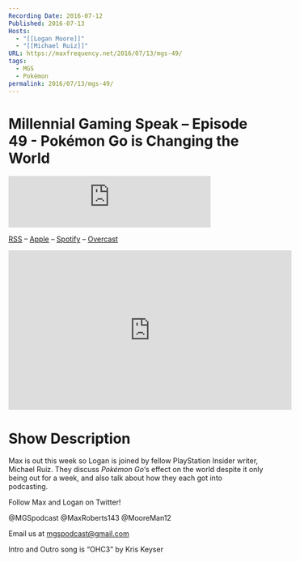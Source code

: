 ```yaml
---
Recording Date: 2016-07-12
Published: 2016-07-13
Hosts:
  - "[[Logan Moore]]"
  - "[[Michael Ruiz]]"
URL: https://maxfrequency.net/2016/07/13/mgs-49/
tags:
  - MGS
  - Pokémon
permalink: 2016/07/13/mgs-49/
---
```

# Millennial Gaming Speak – Episode 49 - Pokémon Go is Changing the World

<iframe src="https://podcasters.spotify.com/pod/show/millennialgamingspeak/embed/episodes/Episode-49-Pokmon-Go-Is-Changing-the-World-e1adhqg/a-a6ts40t" height="102px" width="400px" frameborder="0" scrolling="no"></iframe>

[RSS](https://anchor.fm/s/74aa3858/podcast/rss) – [Apple](https://podcasts.apple.com/us/podcast/episode-3-gdc-wrap-up/id1000915981?i=1000542222515) – [Spotify](https://open.spotify.com/episode/7wePXT4Bt22LWifVLx3n8y) – [Overcast](https://overcast.fm/+EtIgeWxEU)

<div class=iframe-container>
<iframe width="560" height="315" src="https://www.youtube-nocookie.com/embed/SnoQ5ueEyCU?si=KqeiKAzivLMMt8F3" title="YouTube video player" frameborder="0" allow="accelerometer; autoplay; clipboard-write; encrypted-media; gyroscope; picture-in-picture; web-share" allowfullscreen></iframe>
</div>

# Show Description

Max is out this week so Logan is joined by fellow PlayStation Insider writer, Michael Ruiz. They discuss *Pokémon Go*‘s effect on the world despite it only being out for a week, and also talk about how they each got into podcasting.

Follow Max and Logan on Twitter!

@MGSpodcast
@MaxRoberts143
@MooreMan12

Email us at mgspodcast@gmail.com

Intro and Outro song is “OHC3” by Kris Keyser